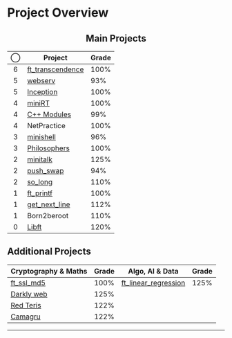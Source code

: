# Project Overview

<div align="center">
    
## Main Projects

| ◯ | Project                             | Grade   |
|:--:|------------------------------------|---------|
| 6  | [ft_transcendence](../../../42-transcendence) | 100%    |
| 5  | [webserv](../../../42-webserv)     | 93%     |
| 5  | [Inception](../../../42-inception) | 100%    |
| 4  | [miniRT](../../../42-minirt)       | 100%    |
| 4  | [C++ Modules](../../../42-cpp-modules) | 99% |
| 4  | NetPractice                        | 100%    |
| 3  | [minishell](../../../42-minishell) | 96%     |
| 3  | [Philosophers](../../../42-philosophers) | 100% |
| 2  | [minitalk](../../../42-minitalk)   | 125%    |
| 2  | [push_swap](../../../42-push-swap) | 94%     |
| 2  | [so_long](../../../42-so-long)     | 110%    |
| 1  | [ft_printf](../../../42-printf)    | 100%    |
| 1  | [get_next_line](../../../42-get-next-line) | 112% |
| 1  | Born2beroot                        | 110%    |
| 0  | [Libft](../../../42-libft)         | 120%    |

</div>

## Additional Projects

| **Cryptography & Maths**              | **Grade**  | **Algo, AI & Data**                    | **Grade**  |
|---------------------------------------|------------|----------------------------------------|------------|
| [ft_ssl_md5](../../../ft_ssl_md5)     | 100%       | [ft_linear_regression](../../../ft_linear_regression) | 125%       |
| [Darkly web](../../../Darkly)         | 125%       |                                        |            |
| [Red Teris](../../../red-tetris)      | 122%       |                                        |            |
| [Camagru](../../../camagru)           | 122%       |


---
